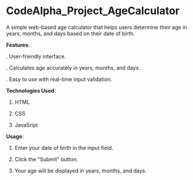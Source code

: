 # CodeAlpha_Project_AgeCalculator
A simple web-based age calculator that helps users determine their age in years, months, and days based on their date of birth.

**Features**:

. User-friendly interface.

. Calculates age accurately in years, months, and days.

. Easy to use with real-time input validation.

**Technologies Used**:

1. HTML
  
2. CSS
   
3. JavaSript

**Usage**:

1. Enter your date of birth in the input field.
   
2. Click the "Submit" button.

3. Your age will be displayed in years, months, and days.
